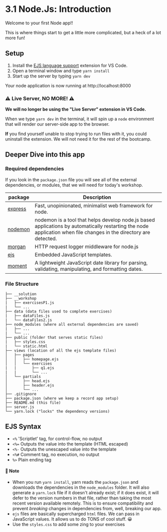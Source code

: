 # 3.1 Node.Js: Introduction

Welcome to your first Node app!!

This is where things start to get a little more complicated, but a heck of a lot more fun!

## Setup

1. Install the [EJS language support](https://marketplace.visualstudio.com/items?itemName=DigitalBrainstem.javascript-ejs-support) extension for VS Code.
2. Open a terminal window and type `yarn install`
3. Start up the server by typing `yarn dev`

Your node application is now running at http://localhost:8000

### ⚠️ Live Server, NO MORE! ⚠️

**We will no longer be using the "Live Server" extension in VS Code.**

When we type `yarn dev` in the terminal, it will spin up a `node` environment that will render our server-side app to the browser.

**If** you find yourself unable to stop trying to run files with it, you could uninstall the extension. We will not need it for the rest of the bootcamp.

## Deeper Dive into this app

### Required dependencies

If you look in the `package.json` file you will see all of the external dependencies, or modules, that we will need for today's workshop.

| package                                          | Description                                                                                                                                                       |
| ------------------------------------------------ | ----------------------------------------------------------------------------------------------------------------------------------------------------------------- |
| [express](https://www.npmjs.com/package/express) | Fast, unopinionated, minimalist web framework for node.                                                                                                           |
| [nodemon](https://www.npmjs.com/package/nodemon) | nodemon is a tool that helps develop node.js based applications by automatically restarting the node application when file changes in the directory are detected. |
| [morgan](https://www.npmjs.com/package/morgan)   | HTTP request logger middleware for node.js                                                                                                                        |
| [ejs](https://www.npmjs.com/package/ejs)         | Embedded JavaScript templates.                                                                                                                                    |
| [moment](https://www.npmjs.com/package/moment)   | A lightweight JavaScript date library for parsing, validating, manipulating, and formatting dates.                                                                |

### File Structure

```
├── __solution
├── __workshop
|   ├── exercisesP1.js
|   └── ...
├── data (data files used to complete exercises)
|   ├── dataFiles.js
|   └── dataFiles2.js
├── node_modules (where all external dependencies are saved)
|   ├── ...
|   └── ...
├── public (folder that serves static files)
|   ├── styles.css
|   └── static.html
├── views (location of all the ejs template files)
│   ├── pages
│   │   ├── homepage.ejs
│   │   └── exercises
|   |       ├── q1.ejs
|   |       └── ...
│   └── partials
│       ├── head.ejs
│       ├── header.ejs
│       └── ...
├── .gitignore
├── package.json (where we keep a record app setup)
├── README.md (this file)
├── server.js
└── yarn.lock ("locks" the dependency versions)
```

## EJS Syntax

-   `<%` 'Scriptlet' tag, for control-flow, no output
-   `<%=` Outputs the value into the template (HTML escaped)
-   `<%-` Outputs the unescaped value into the template
-   `<%#` Comment tag, no execution, no output
-   `%>` Plain ending tag

#### 📝 Note

-   When you run `yarn install`, yarn reads the `package.json` and downloads the dependencies in the `node_modules` folder. It will also generate a `yarn.lock` file if it doesn't already exist; if it does exist, it will defer to the version numbers in that file, rather than taking the most recent version available remotely. This is to ensure compatibility and prevent _breaking_ changes in dependencies from, well, breaking our app.
-   `ejs` files are basically supercharged `html` files. We can pass in JavaScript values. It allows us to do TONS of cool stuff. 😀
-   Use the `styles.css` to add some zing to your exercises
